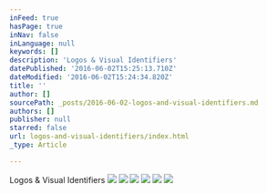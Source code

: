 ```yaml
---
inFeed: true
hasPage: true
inNav: false
inLanguage: null
keywords: []
description: 'Logos & Visual Identifiers'
datePublished: '2016-06-02T15:25:13.710Z'
dateModified: '2016-06-02T15:24:34.820Z'
title: ''
author: []
sourcePath: _posts/2016-06-02-logos-and-visual-identifiers.md
authors: []
publisher: null
starred: false
url: logos-and-visual-identifiers/index.html
_type: Article

---
```

Logos & Visual Identifiers
![](https://the-grid-user-content.s3-us-west-2.amazonaws.com/67b279dd-4874-4a93-9b1d-722b6ef3609e.jpg)
![](https://the-grid-user-content.s3-us-west-2.amazonaws.com/fac4217a-f304-4241-81b2-c9d349358731.jpg)
![](https://the-grid-user-content.s3-us-west-2.amazonaws.com/4ff35bcf-7c1a-4c1b-8a35-8682c66074f0.jpg)
![](https://the-grid-user-content.s3-us-west-2.amazonaws.com/3647c7de-6759-410e-9557-058708ab86eb.jpg)
![](https://the-grid-user-content.s3-us-west-2.amazonaws.com/2be48323-88a7-483a-8e7a-1821b6d16569.jpg)
![](https://the-grid-user-content.s3-us-west-2.amazonaws.com/26ee0945-349b-4aa6-97d4-12dffc99909c.jpg)